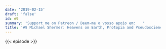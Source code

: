 ```yaml
---
date: '2019-02-15'
draft: 'false'
id: e9
summary: 'Support me on Patreon / Deem-me o vosso apoio em:   '
title: '#9 Michael Shermer: Heavens on Earth, Protopia and Pseudoscience'
---
```

{{< episode >}}
